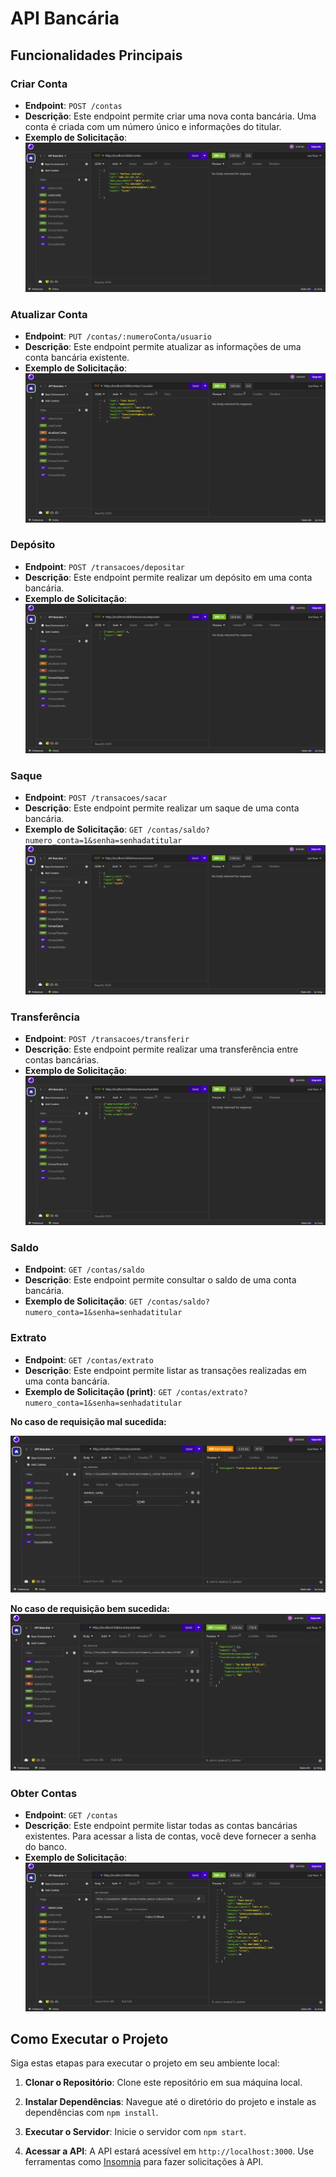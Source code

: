 # API Bancária

## Funcionalidades Principais

### Criar Conta

- **Endpoint**: `POST /contas`
- **Descrição**: Este endpoint permite criar uma nova conta bancária. Uma conta é criada com um número único e informações do titular.
- **Exemplo de Solicitação**: 
 !["Imagem1"](./IMGs/1.png)


### Atualizar Conta

- **Endpoint**: `PUT /contas/:numeroConta/usuario`
- **Descrição**: Este endpoint permite atualizar as informações de uma conta bancária existente.
- **Exemplo de Solicitação**:  
 !["Imagem2"](./IMGs/2.png)


### Depósito

- **Endpoint**: `POST /transacoes/depositar`
- **Descrição**: Este endpoint permite realizar um depósito em uma conta bancária.
- **Exemplo de Solicitação**:  
 !["Imagem3"](./IMGs/3.png)


### Saque

- **Endpoint**: `POST /transacoes/sacar`
- **Descrição**: Este endpoint permite realizar um saque de uma conta bancária.
- **Exemplo de Solicitação**: `GET /contas/saldo?numero_conta=1&senha=senhadatitular`
 !["Imagem4"](./IMGs/4.png)


### Transferência

- **Endpoint**: `POST /transacoes/transferir`
- **Descrição**: Este endpoint permite realizar uma transferência entre contas bancárias.
- **Exemplo de Solicitação**: 
 !["Imagem5"](./IMGs/5.png)


### Saldo

- **Endpoint**: `GET /contas/saldo`
- **Descrição**: Este endpoint permite consultar o saldo de uma conta bancária.
- **Exemplo de Solicitação**: `GET /contas/saldo?numero_conta=1&senha=senhadatitular`

### Extrato

- **Endpoint**: `GET /contas/extrato`
- **Descrição**: Este endpoint permite listar as transações realizadas em uma conta bancária.
- **Exemplo de Solicitação (print)**: `GET /contas/extrato?numero_conta=1&senha=senhadatitular`

**No caso de requisição mal sucedida:**
  
 !["Imagem7.1"](./IMGs/7(badreq).png)
  
**No caso de requisição bem sucedida:**
 !["Imagem7.2"](./IMGs/7(ok).png)

### Obter Contas

- **Endpoint**: `GET /contas`
- **Descrição**: Este endpoint permite listar todas as contas bancárias existentes. Para acessar a lista de contas, você deve fornecer a senha do banco.
- **Exemplo de Solicitação**:
  !["Imagem8"](./IMGs/8.png)
## Como Executar o Projeto

Siga estas etapas para executar o projeto em seu ambiente local:

1. **Clonar o Repositório**:
 Clone este repositório em sua máquina local.

2. **Instalar Dependências**:
 Navegue até o diretório do projeto e instale as dependências com `npm install`.

3. **Executar o Servidor**:
 Inicie o servidor com `npm start`.

4. **Acessar a API**:
 A API estará acessível em `http://localhost:3000`. Use ferramentas como [Insomnia](https://insomnia.rest/) para fazer solicitações à API.
